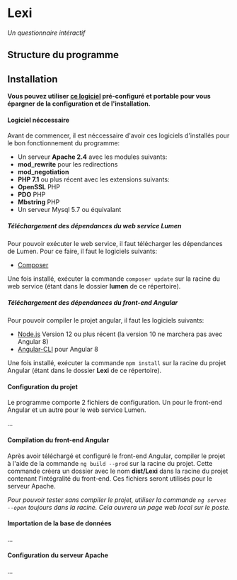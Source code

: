 # Lexi
*Un questionnaire intéractif*

## Structure du programme

## Installation
**Vous pouvez utiliser [ce logiciel](http://x "ce logiciel") pré-configuré et portable pour vous épargner de la configuration et de l'installation.**
#### Logiciel néccessaire
Avant de commencer, il est néccessaire d'avoir ces logiciels d'installés pour le bon fonctionnement du programme:
- Un serveur **Apache 2.4** avec les modules suivants:
 - **mod_rewrite** pour les redirections
 - **mod_negotiation**
- **PHP 7.1** ou plus récent avec les extensions suivants:
 - **OpenSSL** PHP
 - **PDO** PHP
 - **Mbstring** PHP
- Un serveur Mysql 5.7 ou équivalant

##### Téléchargement des dépendances du web service Lumen
Pour pouvoir exécuter le web service, il faut télécharger les dépendances de Lumen. Pour ce faire, il faut le logiciels suivants:
- [Composer](https://getcomposer.org/download/ "Composer") 

Une fois installé, exécuter la commande `composer update` sur la racine du web service (étant dans le dossier **lumen** de ce répertoire).

##### Téléchargement des dépendances du front-end Angular
Pour pouvoir compiler le projet angular, il faut les logiciels suivants:
- [Node.js](https://nodejs.org/en/download/ "Node.js") Version 12 ou plus récent (la version 10 ne marchera pas avec Angular 8)
- [Angular-CLI](https://angular.io/cli "Angular-CLI") pour Angular 8

Une fois installé, exécuter la commande `npm install` sur la racine du projet Angular (étant dans le dossier **Lexi** de ce répertoire).

#### Configuration du projet
Le programme comporte 2 fichiers de configuration. Un pour le front-end Angular et un autre pour le web service Lumen.

...

#### Compilation du front-end Angular
Après avoir téléchargé et configuré le front-end Angular, compiler le projet à l'aide de la commande `ng build --prod` sur la racine du projet. Cette commande créera un dossier avec le nom **dist/Lexi** dans la racine du projet contenant l'intégralité du front-end. Ces fichiers seront utilisés pour le serveur Apache.

*Pour pouvoir tester sans compiler le projet, utiliser la commande `ng serves --open` toujours dans la racine. Cela ouvrera un page web local sur le poste.*

#### Importation de la base de données

...

#### Configuration du serveur Apache

...
